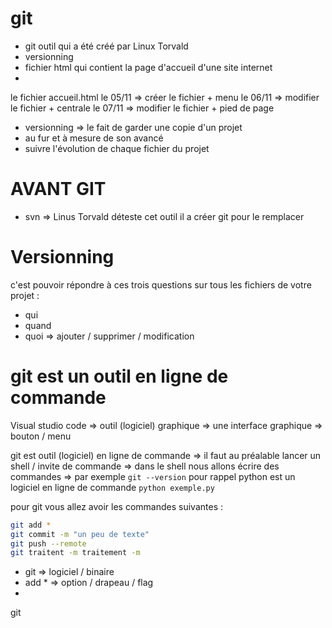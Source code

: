 # git 

- git outil qui a été créé par Linux Torvald
- versionning 
- fichier html qui contient la page d'accueil d'une site internet
- 
le fichier accueil.html
    le 05/11 => créer le fichier + menu
    le 06/11 => modifier le fichier + centrale
    le 07/11 => modifier le fichier + pied de page

- versionning  => le fait de garder une copie d'un projet 
- au fur et à mesure de son avancé
- suivre l'évolution de chaque fichier du projet 

# AVANT GIT 
 
- svn => Linus Torvald déteste cet outil il a créer git pour le remplacer 

# Versionning

c'est pouvoir répondre à ces trois questions sur tous les fichiers de votre projet : 

- qui  
- quand
- quoi => ajouter / supprimer / modification 


# git est un outil en ligne de commande 

Visual studio code => outil (logiciel) graphique 
        => une interface graphique 
        => bouton / menu 

git est outil (logiciel) en ligne de commande 
    => il faut au préalable lancer un shell / invite de commande
    => dans le shell nous allons écrire des commandes 
    => par exemple `git --version`
    pour rappel python est un logiciel en ligne de commande
    `python exemple.py`

pour git vous allez avoir les commandes suivantes :

```sh
git add *
git commit -m "un peu de texte"
git push --remote
git traitent -m traitement -m
```

- git => logiciel / binaire
- add * => option / drapeau / flag 
- 


git 